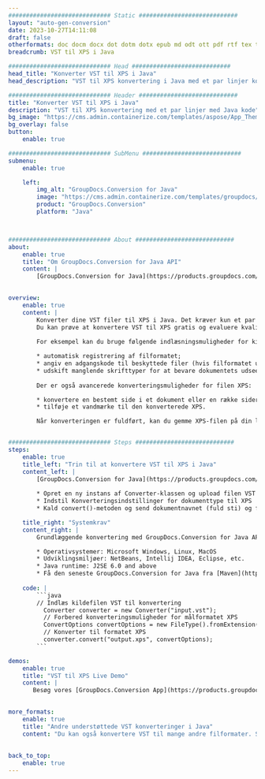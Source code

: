 ```yaml
---
############################# Static ############################
layout: "auto-gen-conversion"
date: 2023-10-27T14:11:08
draft: false
otherformats: doc docm docx dot dotm dotx epub md odt ott pdf rtf tex txt vdx vsdm vsdx vssm vssx vstm vstx vsx vtx xps
breadcrumb: VST til XPS i Java

############################# Head ############################
head_title: "Konverter VST til XPS i Java"
head_description: "VST til XPS konvertering i Java med et par linjer kode. Konverter over 160 filformater ved hjælp af GroupDocs dokumentkonverterings-API for Java"

############################# Header ############################
title: "Konverter VST til XPS i Java"
description: "VST til XPS konvertering med et par linjer med Java kode"
bg_image: "https://cms.admin.containerize.com/templates/aspose/App_Themes/V3/images/bg/header1.png"
bg_overlay: false
button:
    enable: true

############################# SubMenu ############################
submenu:
    enable: true

    left:
        img_alt: "GroupDocs.Conversion for Java"
        image: "https://cms.admin.containerize.com/templates/groupdocs/images/product-logos/90x90-noborder/groupdocs-conversion-java.png"
        product: "GroupDocs.Conversion"
        platform: "Java"



############################# About ############################
about:
    enable: true
    title: "Om GroupDocs.Conversion for Java API"
    content: |
        [GroupDocs.Conversion for Java](https://products.groupdocs.com/conversion/java/) er en avanceret filformatkonverterings-API til konvertering mellem populære billed- og dokumentformater såsom Microsoft Office, OpenDocument, PDF, HTML, e-mail, CAD. og meget mere med blot et par linjer kode. Den native API registrerer automatisk formaterne af de originale dokumenter og tilbyder mange muligheder for at tilpasse de konverterede dokumenter. Sammen med funktionen til at udtrække information fra et dokument, understøtter den også caching af konverteringsresultaterne til den lokale disk som standard. Enhver form for cachelagring kan dog understøttes ved at implementere de passende grænseflader - Amazon S3, Dropbox, Google Drive, Windows Azure, Reddis eller andre.
    

overview:
    enable: true
    content: |
        Konverter dine VST filer til XPS i Java. Det kræver kun et par linjer med Java kode på enhver platform efter eget valg, såsom Windows, Linux, macOS.
        Du kan prøve at konvertere VST til XPS gratis og evaluere kvaliteten af ​​konverteringsresultaterne. Sammen med simple filkonverteringsscripts kan du prøve mere sofistikerede muligheder for at indlæse VST-kildefilen og gemme XPS-outputtet. 
        
        For eksempel kan du bruge følgende indlæsningsmuligheder for kilden VST:

        * automatisk registrering af filformatet;
        * angiv en adgangskode til beskyttede filer (hvis filformatet understøtter det);
        * udskift manglende skrifttyper for at bevare dokumentets udseende.
        
        Der er også avancerede konverteringsmuligheder for filen XPS:

        * konvertere en bestemt side i et dokument eller en række sider;
        * tilføje et vandmærke til den konverterede XPS.

        Når konverteringen er fuldført, kan du gemme XPS-filen på din lokale filsti eller på et tredjepartslager såsom FTP, Amazon S3, Google Drive, Dropbox osv. Bemærk venligst - for at konvertere VST til XPS, behøver du ikke installere yderligere software, såsom MS Office, Open Office, Adobe Acrobat Reader osv.


############################# Steps ############################
steps:
    enable: true
    title_left: "Trin til at konvertere VST til XPS i Java"
    content_left: |
        [GroupDocs.Conversion for Java](https://products.groupdocs.com/conversion/java/) giver udviklere mulighed for nemt at konvertere VST fil til XPS med et par linjer kode.
        
        * Opret en ny instans af Converter-klassen og upload filen VST med den fulde sti
        * Indstil Konverteringsindstillinger for dokumenttype til XPS
        * Kald convert()-metoden og send dokumentnavnet (fuld sti) og formatet (XPS) som en parameter

    title_right: "Systemkrav"
    content_right: |
        Grundlæggende konvertering med GroupDocs.Conversion for Java API kan udføres med blot et par linjer kode. Vores API'er understøttes på alle større platforme og operativsystemer. Før du udfører koden nedenfor, skal du sørge for, at du har følgende forudsætninger installeret på dit system.

        * Operativsystemer: Microsoft Windows, Linux, MacOS
        * Udviklingsmiljøer: NetBeans, Intellij IDEA, Eclipse, etc.
        * Java runtime: J2SE 6.0 and above
        * Få den seneste GroupDocs.Conversion for Java fra [Maven](https://repository.groupdocs.com/webapp/#/artifacts/browse/tree/General/repo/com/groupdocs/groupdocs-conversion)
         
    code: |
        ```java    
        // Indlæs kildefilen VST til konvertering
          Converter converter = new Converter("input.vst");
          // Forbered konverteringsmuligheder for målformatet XPS
          ConvertOptions convertOptions = new FileType().fromExtension("xps").getConvertOptions();
          // Konverter til formatet XPS
          converter.convert("output.xps", convertOptions);
        ```

demos:
    enable: true
    title: "VST til XPS Live Demo"
    content: |
       Besøg vores [GroupDocs.Conversion App](https://products.groupdocs.app/conversion/family) websted, og prøv VST til XPS konvertering nu. Den gratis demo har følgende fordele
          

more_formats:
    enable: true
    title: "Andre understøttede VST konverteringer i Java"
    content: "Du kan også konvertere VST til mange andre filformater. Se venligst listen nedenfor."
       
       
back_to_top:
    enable: true
---
```

